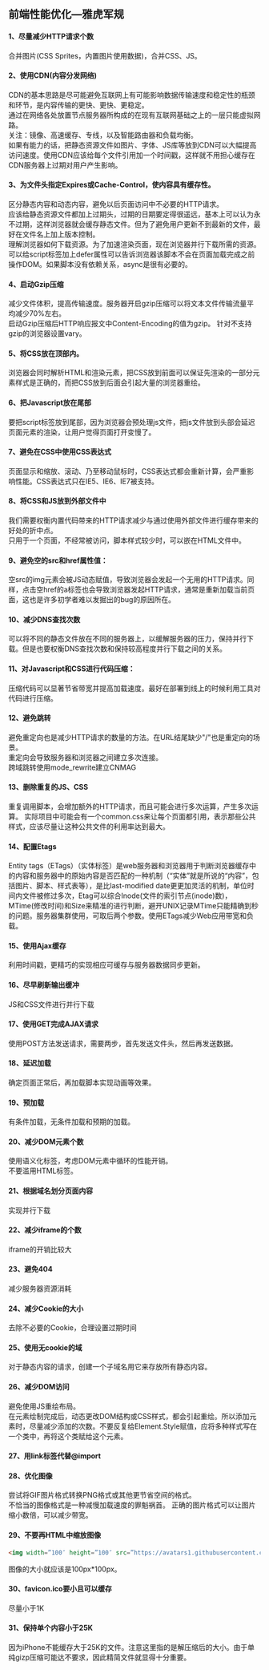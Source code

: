 ## 前端性能优化—雅虎军规

#### 1、尽量减少HTTP请求个数
合并图片(CSS Sprites，内置图片使用数据)，合并CSS、JS。
#### 2、使用CDN(内容分发网络)
CDN的基本思路是尽可能避免互联网上有可能影响数据传输速度和稳定性的瓶颈和环节，是内容传输的更快、更快、更稳定。  
通过在网络各处放置节点服务器所构成的在现有互联网基础之上的一层只能虚拟网路。  
 关注：镜像、高速缓存、专线，以及智能路由器和负载均衡。  
如果有能力的话，把静态资源文件如图片、字体、JS库等放到CDN可以大幅提高访问速度。使用CDN应该给每个文件引用加一个时间戳，这样就不用担心缓存在CDN服务器上过期对用户产生影响。
#### 3、为文件头指定Expires或Cache-Control，使内容具有缓存性。
区分静态内容和动态内容，避免以后页面访问中不必要的HTTP请求。  
应该给静态资源文件都加上过期头，过期的日期要定得很遥远，基本上可以认为永不过期，这样浏览器就会缓存静态文件。但为了避免用户更新不到最新的文件，最好在文件名上加上版本控制。  
理解浏览器如何下载资源。为了加速渲染页面，现在浏览器并行下载所需的资源。可以给script标签加上defer属性可以告诉浏览器该脚本不会在页面加载完成之前操作DOM。如果脚本没有依赖关系，async是很有必要的。
#### 4、启动Gzip压缩  
减少文件体积，提高传输速度。服务器开启gzip压缩可以将文本文件传输流量平均减少70%左右。  
启动Gzip压缩后HTTP响应报文中Content-Encoding的值为gzip。
针对不支持gzip的浏览器设置vary。
#### 5、将CSS放在顶部<head>内。
浏览器会同时解析HTML和渲染元素，把CSS放到前面可以保证先渲染的一部分元素样式是正确的，而把CSS放到后面会引起大量的浏览器重绘。
#### 6、把Javascript放在<body>尾部
要把script标签放到尾部，因为浏览器会预处理js文件，把js文件放到头部会延迟页面元素的渲染，让用户觉得页面打开变慢了。
#### 7、避免在CSS中使用CSS表达式
页面显示和缩放、滚动、乃至移动鼠标时，CSS表达式都会重新计算，会严重影响性能。CSS表达式只在IE5、IE6、IE7被支持。
#### 8、将CSS和JS放到外部文件中
我们需要权衡内置代码带来的HTTP请求减少与通过使用外部文件进行缓存带来的好处的折中点。  
只用于一个页面，不经常被访问，脚本样式较少时，可以嵌在HTML文件中。
#### 9、避免空的src和href属性值：
空src的img元素会被JS动态赋值，导致浏览器会发起一个无用的HTTP请求。同样，点击空href的a标签也会导致浏览器发起HTTP请求，通常是重新加载当前页面，这也是许多初学者难以发掘出的bug的原因所在。
#### 10、减少DNS查找次数
可以将不同的静态文件放在不同的服务器上，以缓解服务器的压力，保持并行下载。但是也要权衡DNS查找次数和保持较高程度并行下载之间的关系。
#### 11、对Javascript和CSS进行代码压缩：
压缩代码可以显著节省带宽并提高加载速度。最好在部署到线上的时候利用工具对代码进行压缩。
#### 12、避免跳转
避免重定向也是减少HTTP请求的数量的方法。在URL结尾缺少"/"也是重定向的场景。  
重定向会导致服务器和浏览器之间建立多次连接。  
跨域跳转使用mode_rewrite建立CNMAG
#### 13、删除重复的JS、CSS
重复调用脚本，会增加额外的HTTP请求，而且可能会进行多次运算，产生多次运算。
实际项目中可能会有一个common.css来让每个页面都引用，表示那些公共样式，应该尽量让这种公共文件的利用率达到最大。
#### 14、配置Etags
Entity tags（ETags）（实体标签）是web服务器和浏览器用于判断浏览器缓存中的内容和服务器中的原始内容是否匹配的一种机制（“实体”就是所说的“内容”，包括图片、脚本、样式表等），是比last-modified date更更加灵活的机制，单位时间内文件被修过多次，Etag可以综合Inode(文件的索引节点(inode)数)，MTime(修改时间)和Size来精准的进行判断，避开UNIX记录MTime只能精确到秒的问题。服务器集群使用，可取后两个参数。使用ETags减少Web应用带宽和负载。
#### 15、使用Ajax缓存
利用时间戳，更精巧的实现相应可缓存与服务器数据同步更新。
#### 16、尽早刷新输出缓冲
JS和CSS文件进行并行下载
#### 17、使用GET完成AJAX请求
使用POST方法发送请求，需要两步，首先发送文件头，然后再发送数据。
#### 18、延迟加载
确定页面正常后，再加载脚本实现动画等效果。
#### 19、预加载
有条件加载，无条件加载和预期的加载。
#### 20、减少DOM元素个数
使用语义化标签，考虑DOM元素中循环的性能开销。  
不要滥用HTML标签。
#### 21、根据域名划分页面内容
实现并行下载
#### 22、减少iframe的个数
iframe的开销比较大
#### 23、避免404
减少服务器资源消耗
#### 24、减少Cookie的大小
去除不必要的Cookie，合理设置过期时间
#### 25、使用无cookie的域
对于静态内容的请求，创建一个子域名用它来存放所有静态内容。
#### 26、减少DOM访问
避免使用JS重绘布局。  
在元素绘制完成后，动态更改DOM结构或CSS样式，都会引起重绘。所以添加元素时，尽量减少添加的次数。不要反复给Element.Style赋值，应将多种样式写在一个类中，再将这个类赋给这个元素。
#### 27、用link标签代替@import
#### 28、优化图像
尝试将GIF图片格式转换PNG格式或其他更节省空间的格式。  
不恰当的图像格式是一种减慢加载速度的罪魁祸首。  正确的图片格式可以让图片缩小数倍，可以减少带宽。
#### 29、不要再HTML中缩放图像

``` html
<img width=”100″ height=”100″ src=”https://avatars1.githubusercontent.com/u/18010304?s=40&v=4” alt=”My picture” />
````

图像的大小就应该是100px*100px。
#### 30、favicon.ico要小且可以缓存
尽量小于1K
#### 31、保持单个内容小于25K
因为iPhone不能缓存大于25K的文件。注意这里指的是解压缩后的大小。由于单纯gizp压缩可能达不要求，因此精简文件就显得十分重要。
